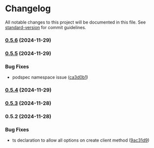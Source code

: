 # Changelog

All notable changes to this project will be documented in this file. See [standard-version](https://github.com/conventional-changelog/standard-version) for commit guidelines.

### [0.5.6](https://github.com/TizenixSL/sp-react-native-mqtt/compare/v0.5.5...v0.5.6) (2024-11-29)

### [0.5.5](https://github.com/TizenixSL/sp-react-native-mqtt/compare/v0.5.4...v0.5.5) (2024-11-29)


### Bug Fixes

* podspec namespace issue ([ca3d0b1](https://github.com/TizenixSL/sp-react-native-mqtt/commit/ca3d0b1f307686fb2a838464e3fbb475f19c33ea))

### [0.5.4](https://github.com/TizenixSL/sp-react-native-mqtt/compare/v0.5.3...v0.5.4) (2024-11-29)

### [0.5.3](https://github.com/TizenixSL/sp-react-native-mqtt/compare/v0.5.2...v0.5.3) (2024-11-28)

### 0.5.2 (2024-11-28)


### Bug Fixes

* ts declaration to allow all options on create client method ([9ac31d9](https://github.com/TizenixSL/sp-react-native-mqtt/commit/9ac31d9a2af66901b11e7f13373cd377f925fb61))
